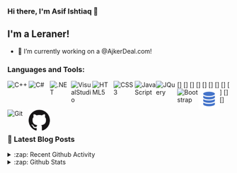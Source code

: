 ### Hi there, I'm Asif Ishtiaq 👋

## I'm a Leraner!

- 🔭 I’m currently working on a @AjkerDeal.com!

### Languages and Tools:
[<img align="left" alt="C++" width="48px" src="https://devicons.github.io/devicon/devicon.git/icons/cplusplus/cplusplus-original.svg" />]
[<img align="left" alt="C#" width="48px" src="https://devicons.github.io/devicon/devicon.git/icons/csharp/csharp-original.svg" />]
[<img align="left" alt=".NET" width="48px" src="https://devicons.github.io/devicon/devicon.git/icons/dot-net/dot-net-original.svg" />]
<img align="left" alt="VisualStudio" width="48px" src="https://devicons.github.io/devicon/devicon.git/icons/visualstudio/visualstudio-plain.svg" />
[<img align="left" alt="HTML5" width="48px" src="https://devicons.github.io/devicon/devicon.git/icons/html5/html5-original.svg" />]
[<img align="left" alt="CSS3" width="48px" src="https://devicons.github.io/devicon/devicon.git/icons/css3/css3-original.svg" />]
[<img align="left" alt="JavaScript" width="48px" src="https://devicons.github.io/devicon/devicon.git/icons/javascript/javascript-plain.svg" />]
[<img align="left" alt="JQuery" width="48px" src="https://devicons.github.io/devicon/devicon.git/icons/jquery/jquery-original-wordmark.svg" />]
[<img align="left" alt="Bootstrap" width="48px" src="https://devicons.github.io/devicon/devicon.git/icons/bootstrap/bootstrap-plain-wordmark.svg" />]
[<img align="left" alt="SQL" width="48px" src="https://raw.githubusercontent.com/github/explore/80688e429a7d4ef2fca1e82350fe8e3517d3494d/topics/sql/sql.png" />]
[<img align="left" alt="Git" width="48px" src="https://devicons.github.io/devicon/devicon.git/icons/git/git-original.svg" />]
[<img align="left" alt="GitHub" width="48px" src="https://raw.githubusercontent.com/github/explore/78df643247d429f6cc873026c0622819ad797942/topics/github/github.png" />]

<br />
<br />


### 📕 Latest Blog Posts

<details>
  <summary>:zap: Recent Github Activity</summary>
  
<!--START_SECTION:activity-->
1. 🗣 Commented on [#249](https://github.com//abhisheknaiidu/awesome-github-profile-readme/issues/249) in [abhisheknaiidu/awesome-github-profile-readme](https://github.com//abhisheknaiidu/awesome-github-profile-readme)
2. 🗣 Commented on [#249](https://github.com//abhisheknaiidu/awesome-github-profile-readme/issues/249) in [abhisheknaiidu/awesome-github-profile-readme](https://github.com//abhisheknaiidu/awesome-github-profile-readme)
3. 💪 Opened PR [#249](https://github.com//abhisheknaiidu/awesome-github-profile-readme/pull/249) in [abhisheknaiidu/awesome-github-profile-readme](https://github.com//abhisheknaiidu/awesome-github-profile-readme)
4. ❗️ Closed issue [#9](https://github.com//jamesgeorge007/github-activity-readme/issues/9) in [jamesgeorge007/github-activity-readme](https://github.com//jamesgeorge007/github-activity-readme)
5. 🗣 Commented on [#9](https://github.com//jamesgeorge007/github-activity-readme/issues/9) in [jamesgeorge007/github-activity-readme](https://github.com//jamesgeorge007/github-activity-readme)
<!--END_SECTION:activity-->

</details>

<details>
  <summary>:zap: Github Stats</summary>

  <img align="left" alt="codeSTACKr's Github Stats" src="https://github-readme-stats.codestackr.vercel.app/api?username=codeSTACKr&show_icons=true&hide_border=true" />

</details>

[website]: https://codeSTACKr.com
[twitter]: https://twitter.com/codeSTACKr
[youtube]: https://youtube.com/codeSTACKr
[instagram]: https://instagram.com/codeSTACKr
[linkedin]: https://linkedin.com/in/ishtiaqasif
[webdevplaylist]: https://www.youtube.com/playlist?list=PLkwxH9e_vrAJ0WbEsFA9W3I1W-g_BTsbt
[jsplaylist]: https://www.youtube.com/playlist?list=PLkwxH9e_vrALRJKu7wfXby3MKeflhTu6B
[cssplaylist]: https://www.youtube.com/playlist?list=PLkwxH9e_vrALSdvZuEh6gqQdmDoDIoqz4
[reactplaylist]: https://www.youtube.com/playlist?list=PLkwxH9e_vrAK4TdffpxKY3QGyHCpxFcQ0
